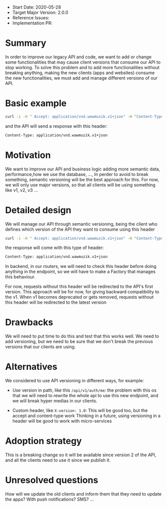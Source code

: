 - Start Date: 2020-05-28
- Target Major Version: 2.0.0
- Reference Issues:
- Implementation PR:

# Summary

In order to improve our legacy API and code, we want to add or change some functionalities that may cause client versions that consume our API to stop working. To solve this problem and to add more functionalities without breaking anything, making the new clients (apps and websites) consume the new functionalities, we must add and manage different versions of our API.

# Basic example

```bash
curl -i -H " Accept: application/vnd.wawmuzik.v1+json" -H "Content-Type: application/json" http://app.wawmuzik.com/auth/login
```

and the API will send a response with this header:

```bash
Content-Type: application/vnd.wawmuzik.v1+json
```

# Motivation

We want to improve our API and business logic adding more semantic data, performance,how we use the database, ..., In perder to avoid to break something, semantic versioning will be the best approach for this. For now, we will only use major versions, so that all clients will be using something like v1, v2, v3 ...

# Detailed design

We will manage our API through semantic versioning, being the client who defines which version of the API they want to consume using this header

```bash
curl -i -H " Accept: application/vnd.wawmuzik.v1+json" -H "Content-Type: application/json" http://app.wawmuzik.com/auth/login
```

the response will come with this type of header:

```bash
Content-Type: application/vnd.wawmuzik.v1+json
```

In backend, in our routers, we will need to check this header before doing anything in the endpoint, so we will have to make a Factory that manages this behaviour.

For now, requests without this header will be redirected to the API's first version. This approach will be for now, for giving backward compatibility to the v1. When v1 becomes deprecated or gets removed, requests without this header will be redirected to the latest version

# Drawbacks

We will need to put time to do this and test that this works well. We need to add versioning, but we need to be sure that we don't break the previous versions that our clients are using.

# Alternatives

We considered to use API versioning in different ways, for example:

* Use version in path, like this `/api/v1/auth/me`: the problem with this os that we will need to rewrite the whole api to use this new endpoint, and we will break hyper medias in our clients.

* Custom header, like `X-version: 1.0`: This will be good too, but the accept and content-type work
Thinking in a future, using versioning in a header will be good to work with micro-services

# Adoption strategy

This is a breaking change so it will be available since version 2 of the API, and all the clients need to use it since we publish it.

# Unresolved questions

How will we update the old clients and inform them that they need to update the apps? With push notifications? SMS? ...
